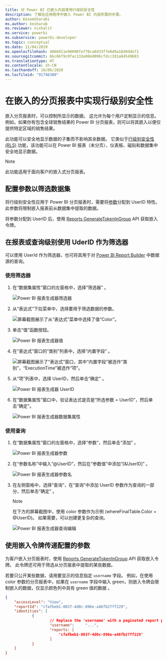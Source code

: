 ```yaml
---
title: 对 Power BI 已嵌入内容使用行级别安全性
description: 了解在应用程序中嵌入 Power BI 内容所需的步骤。
author: KesemSharabi
ms.author: kesharab
ms.reviewer: nishalit
ms.service: powerbi
ms.subservice: powerbi-developer
ms.topic: conceptual
ms.date: 11/04/2019
ms.openlocfilehash: 4066911e90090fe770ca0d33f7e0d9a18d9dde71
ms.sourcegitcommit: 6bc66f9c0fac132e004d096cfdcc191a04549683
ms.translationtype: HT
ms.contentlocale: zh-CN
ms.lasthandoff: 10/06/2020
ms.locfileid: "91746300"
---
```

# <a name="implementing-row-level-security-in-embedded-paginated-reports"></a>在嵌入的分页报表中实现行级别安全性

嵌入分页报表时，可以控制所显示的数据。 这允许为每个用户定制显示的信息。 例如，如果你有包含全球销售结果的 Power BI 分页报表，则可以将其嵌入以便仅提供特定区域的销售结果。

此功能可以安全地显示数据的子集而不影响其余数据。 它类似于[行级别安全性 (RLS)](embedded-row-level-security.md) 功能，该功能可以在 Power BI 报表（未分页）、仪表板、磁贴和数据集中安全地显示数据。  

> [!NOTE]
> 此功能适用于面向客户的嵌入式分页报表。

## <a name="configuring-a-parameter-to-filter-the-dataset"></a>配置参数以筛选数据集

将行级别安全性应用于 Power BI 分页报表时，需要将[参数](../../paginated-reports/report-builder-parameters.md)分配到 UserID 特性。 此参数将限制嵌入报表前从数据集中提取的数据。

将参数分配到 UserID 后，使用 [Reports GenerateTokenInGroup](/rest/api/power-bi/embedtoken/reports_generatetokeningroup) API 获取嵌入令牌。

## <a name="use-userid-as-a-filter-at-report-or-query-level"></a>在报表或查询级别使用 UderID 作为筛选器

可以使用 UserId 作为筛选器，也可将其用于对 [Power BI Report Builder](../../paginated-reports/report-builder-power-bi.md) 中数据源的查询。

### <a name="using-the-filter"></a>使用筛选器

1. 在“数据集属性”窗口的左窗格中，选择“筛选器” 。

    ![Power BI 报表生成器筛选器](media/paginated-reports-row-level-security/filter.png)

2. 从“表达式”下拉菜单中，选择要用于筛选数据的参数。

     ![屏幕截图展示了从“表达式”菜单中选择了值“Color”。](media/paginated-reports-row-level-security/expression.png)

3. 单击“值”函数按钮。 

    ![Power BI 报表生成器值](media/paginated-reports-row-level-security/function.png)

4. 在“表达式”窗口的“类别”列表中，选择“内置字段”  。

    ![屏幕截图展示了“表达式”窗口，其中“内置字段”被选作“类别”，“ExecutionTime”被选作“项”。](media/paginated-reports-row-level-security/built-in-fields.png)

5. 从“项”列表中，选择 UserID，然后单击“确定”  。

    ![Power BI 报表生成器 UserID](media/paginated-reports-row-level-security/userid.png)

6. 在“数据集属性”窗口中，验证表达式是否是“所选参数 = UserID”，然后单击“确定”。

    ![Power BI 报表生成器数据集属性](media/paginated-reports-row-level-security/verify.png)

### <a name="using-a-query"></a>使用查询

1. 在“数据集属性”窗口的左窗格中，选择“参数”，然后单击“添加”  。

    ![Power BI 报表生成器参数](media/paginated-reports-row-level-security/parameters.png)

2. 在“参数名称”中输入“\@UserID”，然后在“参数值”中添加“[&UserID]”   。

    ![Power BI 报表生成器参数名](media/paginated-reports-row-level-security/parameter-name.png) 

3. 在左侧窗格中，选择“查询”，在“查询”中添加 UserID 参数作为查询的一部分，然后单击“确定”  。
    > [!NOTE]
    > 在下方的屏幕截图中，使用 color 参数作为示例 (whereFinalTable.Color = @UserID)。 如果需要，可以创建更复杂的查询。

    ![Power BI 报表生成器查询编辑](media/paginated-reports-row-level-security/query-edit.png)

## <a name="passing-the-configured-parameter-using-the-embed-token"></a>使用嵌入令牌传递配置的参数

为客户嵌入分页报表时，使用 [Reports GenerateTokenInGroup](/rest/api/power-bi/embedtoken/reports_generatetokeningroup) API 获取嵌入令牌。 此令牌还可用于筛选从分页报表中提取的某些数据。

若要只公开某些数据，请用要显示的信息指定 `username` 字段。 例如，在使用 color 参数的分页报表中，如果在 `username` 字段中输入 green，则嵌入令牌会限制嵌入的数据，仅显示颜色列中具有 green 值的数据 。

```JSON
{
    "accessLevel": "View",
    "reportId": "cfafbeb1-8037-4d0c-896e-a46fb27ff229",
    "identities": [
            {
                    // Replace the 'username' with a paginated report parameter
                    "username":     "...",
                    "reports: [
                        "cfafbeb1-8037-4d0c-896e-a46fb27ff229"
                    ]
            }
    ]
}
```